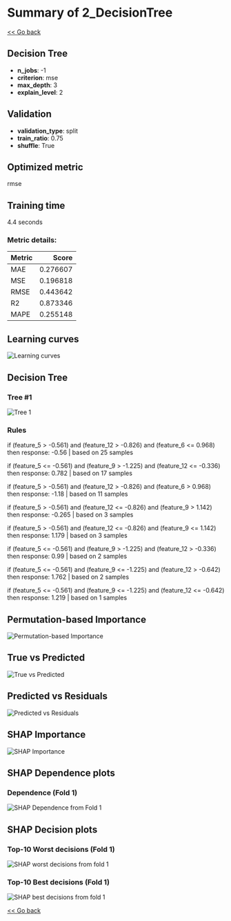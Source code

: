 # Summary of 2_DecisionTree

[<< Go back](../README.md)


## Decision Tree
- **n_jobs**: -1
- **criterion**: mse
- **max_depth**: 3
- **explain_level**: 2

## Validation
 - **validation_type**: split
 - **train_ratio**: 0.75
 - **shuffle**: True

## Optimized metric
rmse

## Training time

4.4 seconds

### Metric details:
| Metric   |    Score |
|:---------|---------:|
| MAE      | 0.276607 |
| MSE      | 0.196818 |
| RMSE     | 0.443642 |
| R2       | 0.873346 |
| MAPE     | 0.255148 |



## Learning curves
![Learning curves](learning_curves.png)

## Decision Tree 

### Tree #1
![Tree 1](learner_fold_0_tree.svg)

### Rules

if (feature_5 > -0.561) and (feature_12 > -0.826) and (feature_6 <= 0.968) then response: -0.56 | based on 25 samples

if (feature_5 <= -0.561) and (feature_9 > -1.225) and (feature_12 <= -0.336) then response: 0.782 | based on 17 samples

if (feature_5 > -0.561) and (feature_12 > -0.826) and (feature_6 > 0.968) then response: -1.18 | based on 11 samples

if (feature_5 > -0.561) and (feature_12 <= -0.826) and (feature_9 > 1.142) then response: -0.265 | based on 3 samples

if (feature_5 > -0.561) and (feature_12 <= -0.826) and (feature_9 <= 1.142) then response: 1.179 | based on 3 samples

if (feature_5 <= -0.561) and (feature_9 > -1.225) and (feature_12 > -0.336) then response: 0.99 | based on 2 samples

if (feature_5 <= -0.561) and (feature_9 <= -1.225) and (feature_12 > -0.642) then response: 1.762 | based on 2 samples

if (feature_5 <= -0.561) and (feature_9 <= -1.225) and (feature_12 <= -0.642) then response: 1.219 | based on 1 samples





## Permutation-based Importance
![Permutation-based Importance](permutation_importance.png)
## True vs Predicted

![True vs Predicted](true_vs_predicted.png)


## Predicted vs Residuals

![Predicted vs Residuals](predicted_vs_residuals.png)



## SHAP Importance
![SHAP Importance](shap_importance.png)

## SHAP Dependence plots

### Dependence (Fold 1)
![SHAP Dependence from Fold 1](learner_fold_0_shap_dependence.png)

## SHAP Decision plots

### Top-10 Worst decisions (Fold 1)
![SHAP worst decisions from fold 1](learner_fold_0_shap_worst_decisions.png)
### Top-10 Best decisions (Fold 1)
![SHAP best decisions from fold 1](learner_fold_0_shap_best_decisions.png)

[<< Go back](../README.md)
